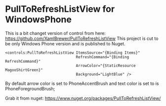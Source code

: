 # PullToRefreshListView for WindowsPhone

This is a bit changet version of control from here: https://github.com/XamlBrewer/PullToRefreshListView
This project is cut to be only Windows Phone version and is published to Nuget.


```xaml
<controls:PullToRefreshListView ItemsSource="{Binding Items}"
                                RefreshCommand="{Binding RefreshCommand}"
                                ArrowColor="{StaticResource MagooShirtGreen}"
                                Background="LightBlue" />
```

By default arrow color is set to PhoneAccentBrush and text color is set to is PhoneForegroundBrush;

Grab it from nuget: https://www.nuget.org/packages/PullToRefreshListView/
